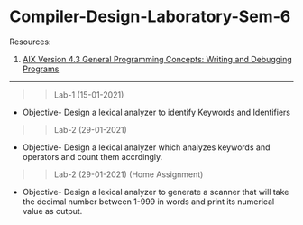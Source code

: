 # Compiler-Design-Laboratory-Sem-6

Resources:
1. [AIX Version 4.3 General Programming Concepts: Writing and Debugging Programs](http://ps-2.kev009.com/tl/techlib/manuals/adoclib/aixprggd/genprogc/usinglex.htm)

---------------------------------------------------------------------------------------------------------------------
>> Lab-1  (15-01-2021)
* Objective- Design a lexical analyzer to identify Keywords and Identifiers

>> Lab-2 (29-01-2021)
* Objective- Design a lexical analyzer which analyzes keywords and operators and count them accrdingly.

>> Lab-2 (29-01-2021) (Home Assignment)
* Objective- Design a lexical analyzer to generate a scanner that will take the decimal number between 1-999 in words and print its numerical value as output.


